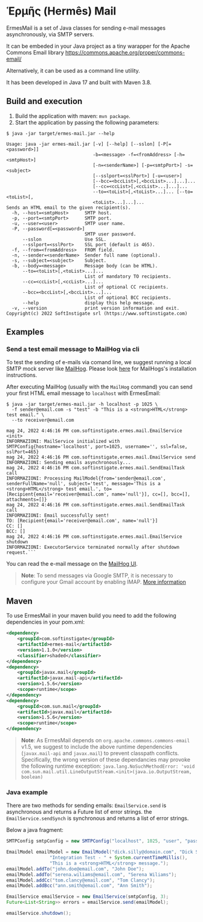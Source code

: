 # Ἑρμῆς (Hermês) Mail

ErmesMail is a set of Java classes for sending e-mail messages asynchronously, via SMTP servers.

It can be embeded in your Java project as a tiny warapper for the Apache Commons Email library
https://commons.apache.org/proper/commons-email/

Alternatively, it can be used as a command line utility.

It has been developed in Java 17 and built with Maven 3.8.

## Build and execution

1. Build the application with maven: `mvn package`.
2. Start the application by passing the following parameters:

```shell
$ java -jar target/ermes-mail.jar --help

Usage: java -jar ermes-mail.jar [-v] [--help] [--sslon] [-P[=<password>]]
                                -b=<message> -f=<fromAddress> [-h=<smtpHost>]
                                [-n=<senderName>] [-p=<smtpPort>] -s=<subject>
                                [--sslport=<sslPort>] [-u=<user>]
                                [--bcc=<bccList>[,<bccList>...]...]...
                                [--cc=<ccList>[,<ccList>...]...]...
                                --to=<toList>[,<toList>...]... [--to=<toList>[,
                                <toList>...]...]...
Sends an HTML email to the given recipient(s).
  -h, --host=<smtpHost>      SMTP host.
  -p, --port=<smtpPort>      SMTP port.
  -u, --user=<user>          SMTP user name.
  -P, --password[=<password>]
                             SMTP user password.
      --sslon                Use SSL.
      --sslport=<sslPort>    SSL port (default is 465).
  -f, --from=<fromAddress>   FROM field.
  -n, --sender=<senderName>  Sender full name (optional).
  -s, --subject=<subject>    Subject.
  -b, --body=<message>       Message body (can be HTML).
      --to=<toList>[,<toList>...]...
                             List of mandatory TO recipients.
      --cc=<ccList>[,<ccList>...]...
                             List of optional CC recipients.
      --bcc=<bccList>[,<bccList>...]...
                             List of optional BCC recipients.
      --help                 display this help message.
  -v, --version              print version information and exit.
Copyright(c) 2022 SoftInstigate srl (https://www.softinstigate.com)
```

## Examples

### Send a test email message to MailHog via cli

To test the sending of e-mails via comand line, we suggest running a local SMTP mock server like [MailHog](https://github.com/mailhog/MailHog). Please look [here](https://github.com/mailhog/MailHog#installation) for MailHogs's installation instructions.

After executing MailHog (usually with the `MailHog` command) you can send your first HTML email message to `localhost` with ErmesEmail:

```shell
$ java -jar target/ermes-mail.jar -h localhost -p 1025 \
  -f sender@email.com -s "test" -b "This is a <strong>HTML</strong> test email." \
  --to receiver@email.com
  
mag 24, 2022 4:46:16 PM com.softinstigate.ermes.mail.EmailService <init>
INFORMAZIONI: MailService initialized with SMTPConfig{hostname='localhost', port=1025, username='', ssl=false, sslPort=465}
mag 24, 2022 4:46:16 PM com.softinstigate.ermes.mail.EmailService send
INFORMAZIONI: Sending emails asynchronously...
mag 24, 2022 4:46:16 PM com.softinstigate.ermes.mail.SendEmailTask call
INFORMAZIONI: Processing MailModel{from='sender@email.com', senderFullName='null', subject='test', message='This is a <strong>HTML</strong> test email.', to=[Recipient{email='receiver@email.com', name='null'}], cc=[], bcc=[], attachments=[]}
mag 24, 2022 4:46:16 PM com.softinstigate.ermes.mail.SendEmailTask call
INFORMAZIONI: Email successfully sent!
TO: [Recipient{email='receiver@email.com', name='null'}]
CC: []
BCC: []
mag 24, 2022 4:46:16 PM com.softinstigate.ermes.mail.EmailService shutdown
INFORMAZIONI: ExecutorService terminated normally after shutdown request.```
```

You can read the e-mail message on the [MailHog UI](http://0.0.0.0:8025/).

> **Note**: To send messages via Google SMTP, it is necessary to configure your Gmail account by enabling IMAP. [More information](https://support.google.com/mail/answer/7126229)

## Maven

To use ErmesMail in your maven build you need to add the following dependencies in your pom.xml:

```xml
<dependency>
    <groupId>com.softinstigate</groupId>
    <artifactId>ermes-mail</artifactId>
    <version>1.1.0</version>
    <classifier>shaded</classifier>
</dependency>
<dependency>
    <groupId>javax.mail</groupId>
    <artifactId>javax.mail-api</artifactId>
    <version>1.5.6</version>
    <scope>runtime</scope>
</dependency>
<dependency>
    <groupId>com.sun.mail</groupId>
    <artifactId>javax.mail</artifactId>
    <version>1.5.6</version>
    <scope>runtime</scope>
</dependency>
```

> **Note**: As ErmesMail depends on `org.apache.commons.commons-email` v1.5, we suggest to include the above runtime dependencies (`javax.mail-api` and `javax.mail`) to prevent classpath conflicts. Specifically, the wrong version of these dependancies may provoke the following runtime exception: `java.lang.NoSuchMethodError: 'void com.sun.mail.util.LineOutputStream.<init>(java.io.OutputStream, boolean)`

### Java example

There are two methods for sending emails: `EmailService.send` is asynchronous and returns a Future list of error strings. the `EmailService.sendSynch` is synchronous and returns a list of error strings.

Below a java fragment:

```java
SMTPConfig smtpConfig = new SMTPConfig("localhost", 1025, "user", "password", false);

EmailModel emailModel = new EmailModel("dick.silly@domain.com", "Dick Silly",
                "Integration Test - " + System.currentTimeMillis(),
                "This is a <strong>HTML</strong> message.");
emailModel.addTo("john.doe@email.com", "John Doe");
emailModel.addTo("serena.wiliams@email.com", "Serena Wiliams");
emailModel.addCc("tom.clancy@email.com", "Tom Clancy");
emailModel.addBcc("ann.smith@email.com", "Ann Smith");

EmailService emailService = new EmailService(smtpConfig, 3);
Future<List<String>> errors = emailService.send(emailModel);

emailService.shutdown();
```
